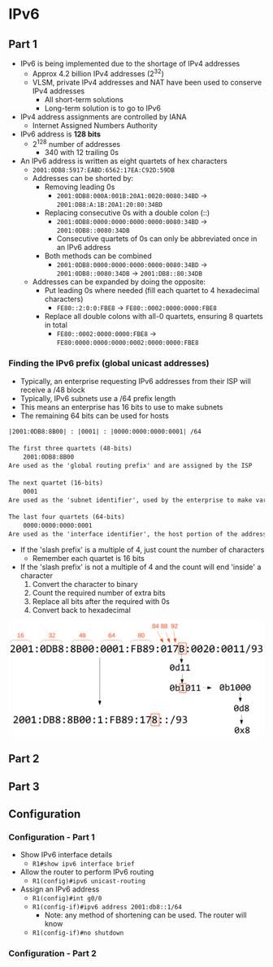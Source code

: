 # IPv6

## Part 1

- IPv6 is being implemented due to the shortage of IPv4 addresses
  - Approx 4.2 billion IPv4 addresses (2<sup>32</sup>)
  - VLSM, private IPv4 addresses and NAT have been used to conserve IPv4 addresses
    - All short-term solutions
    - Long-term solution is to go to IPv6
- IPv4 address assignments are controlled by IANA
  - Internet Assigned Numbers Authority
- IPv6 address is **128 bits**
  - 2<sup>128</sup> number of addresses
    - 340 with 12 trailing 0s
- An IPv6 address is written as eight quartets of hex characters
  - `2001:0DB8:5917:EABD:6562:17EA:C92D:59DB`
  - Addresses can be shorted by:
    - Removing leading 0s
      - `2001:0DB8:000A:001B:20A1:0020:0080:34BD` -> `2001:DB8:A:1B:20A1:20:80:34BD`
    - Replacing consecutive 0s with a double colon (::)
      - `2001:0DB8:0000:0000:0000:0000:0080:34BD` -> `2001:0DB8::0080:34DB`
      - Consecutive quartets of 0s can only be abbreviated once in an IPv6 address
    - Both methods can be combined
      - `2001:0DB8:0000:0000:0000:0000:0080:34BD` -> `2001:0DB8::0080:34DB` -> `2001:DB8::80:34DB`
  - Addresses can be expanded by doing the opposite:
    - Put leading 0s where needed (fill each quartet to 4 hexadecimal characters)
      - `FE80::2:0:0:FBE8` -> `FE80::0002:0000:0000:FBE8`
    - Replace all double colons with all-0 quartets, ensuring 8 quartets in total
      - `FE80::0002:0000:0000:FBE8` -> `FE80:0000:0000:0000:0002:0000:0000:FBE8`

### Finding the IPv6 prefix (global unicast addresses)

- Typically, an enterprise requesting IPv6 addresses from their ISP will receive a /48 block
- Typically, IPv6 subnets use a /64 prefix length
- This means an enterprise has 16 bits to use to make subnets
- The remaining 64 bits can be used for hosts

```txt
|2001:0DB8:8B00| : |0001| : |0000:0000:0000:0001| /64

The first three quartets (48-bits)
    2001:0DB8:8B00
Are used as the 'global routing prefix' and are assigned by the ISP

The next quartet (16-bits)
    0001
Are used as the 'subnet identifier', used by the enterprise to make various subnets

The last four quartets (64-bits)
    0000:0000:0000:0001
Are used as the 'interface identifier', the host portion of the address
```

- If the 'slash prefix' is a multiple of 4, just count the number of characters
  - Remember each quartet is 16 bits
- If the 'slash prefix' is not a multiple of 4 and the count will end 'inside' a character
  1. Convert the character to binary
  2. Count the required number of extra bits
  3. Replace all bits after the required with 0s
  4. Convert back to hexadecimal

![Finding the IPv6 prefix](./images/finding_ipv6_prefix.png)

## Part 2

## Part 3

## Configuration

### Configuration - Part 1

- Show IPv6 interface details
  - `R1#show ipv6 interface brief`
- Allow the router to perform IPv6 routing
  - `R1(config)#ipv6 unicast-routing`
- Assign an IPv6 address
  - `R1(config)#int g0/0`
  - `R1(config-if)#ipv6 address 2001:db8::1/64`
    - Note: any method of shortening can be used. The router will know
  - `R1(config-if)#no shutdown`

### Configuration - Part 2
